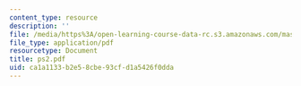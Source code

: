 ```yaml
---
content_type: resource
description: ''
file: /media/https%3A/open-learning-course-data-rc.s3.amazonaws.com/mas-962-digital-typography-fall-1997/ca1a1133b2e58cbe93cfd1a5426f0dda_ps2.pdf
file_type: application/pdf
resourcetype: Document
title: ps2.pdf
uid: ca1a1133-b2e5-8cbe-93cf-d1a5426f0dda
---
```

